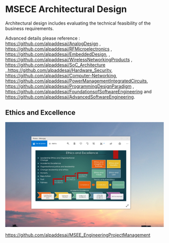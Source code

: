 # MSECE Architectural Design

Architectural design includes evaluating the technical feasibility  of the business requirements. 

Advanced details please reference : https://github.com/alpaddesai/AnalogDesign , https://github.com/alpaddesai/RFMicroelectronics , https://github.com/alpaddesai/EmbeddedDesign,  , https://github.com/alpaddesai/WirelessNetworkingProducts , https://github.com/alpaddesai/SoC_Architecture ,,https://github.com/alpaddesai/Hardware_Security, https://github.com/alpaddesai/Computer-Networking, https://github.com/alpaddesai/PowerManagementIntegratedCircuits, https://github.com/alpaddesai/ProgrammingDesignParadigm , https://github.com/alpaddesai/FoundationsofSoftwareEngineering and https://github.com/alpaddesai/AdvancedSoftwareEngineering.

## Ethics and Excellence
![image](EthicsandExcellence.png)

https://github.com/alpaddesai/MSEE_EngineeringProjectManagement
